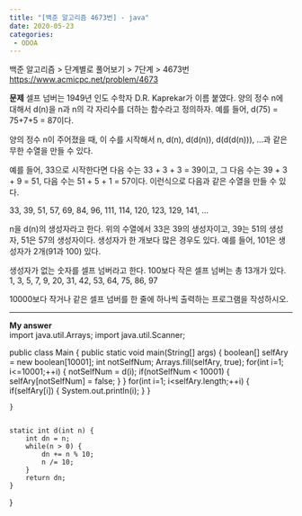 ```yaml
---
title: "[백준 알고리즘 4673번] - java"
date: 2020-05-23
categories: 
 - ODOA
---
```

백준 알고리즘 > 단계별로 풀어보기 > 7단계 > 4673번 
<a href="https://www.acmicpc.net/problem/4673">https://www.acmicpc.net/problem/4673</a>  

**문제**
셀프 넘버는 1949년 인도 수학자 D.R. Kaprekar가 이름 붙였다. 양의 정수 n에 대해서 d(n)을 n과 n의 각 자리수를 더하는 함수라고 정의하자. 예를 들어, d(75) = 75+7+5 = 87이다.

양의 정수 n이 주어졌을 때, 이 수를 시작해서 n, d(n), d(d(n)), d(d(d(n))), ...과 같은 무한 수열을 만들 수 있다. 

예를 들어, 33으로 시작한다면 다음 수는 33 + 3 + 3 = 39이고, 그 다음 수는 39 + 3 + 9 = 51, 다음 수는 51 + 5 + 1 = 57이다. 이런식으로 다음과 같은 수열을 만들 수 있다.

33, 39, 51, 57, 69, 84, 96, 111, 114, 120, 123, 129, 141, ...

n을 d(n)의 생성자라고 한다. 위의 수열에서 33은 39의 생성자이고, 39는 51의 생성자, 51은 57의 생성자이다. 생성자가 한 개보다 많은 경우도 있다. 예를 들어, 101은 생성자가 2개(91과 100) 있다. 

생성자가 없는 숫자를 셀프 넘버라고 한다. 100보다 작은 셀프 넘버는 총 13개가 있다. 1, 3, 5, 7, 9, 20, 31, 42, 53, 64, 75, 86, 97

10000보다 작거나 같은 셀프 넘버를 한 줄에 하나씩 출력하는 프로그램을 작성하시오.

---


**My answer**  
import java.util.Arrays;
import java.util.Scanner;

public class Main {
    public static void main(String[] args) {
    	boolean[] selfAry = new boolean[10001];
    	int notSelfNum;
    	Arrays.fill(selfAry,  true);
    	for(int i=1; i<=10001;++i) {
    		notSelfNum = d(i);
    		if(notSelfNum < 10001) {
    			selfAry[notSelfNum] = false;
    		}
    	}
    	for(int i=1; i<selfAry.length;++i) {
    		if(selfAry[i]) {
    			System.out.println(i);
    		}
    	}
    	
    }


	static int d(int n) {
		int dn = n;
		while(n > 0) {
			dn += n % 10;
			n /= 10;
		}
		return dn;
	}
}



```




